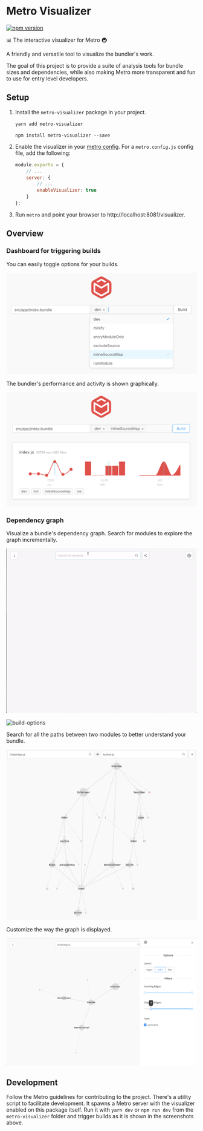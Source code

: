 # Metro Visualizer

[![npm version](https://badge.fury.io/js/metro-visualizer.svg)](https://badge.fury.io/js/metro-visualizer)

📊 The interactive visualizer for Metro 🚇

A friendly and versatile tool to visualize the bundler's work.

The goal of this project is to provide a suite of analysis tools for bundle sizes and dependencies, while also making Metro more transparent and fun to use for entry level developers.

## Setup

1. Install the `metro-visualizer` package in your project. 
    
    ```
    yarn add metro-visualizer 
    ```
    ```
    npm install metro-visualizer --save 
    ```

2. Enable the visualizer in your [metro config](https://facebook.github.io/metro/docs/en/configuration#server-options). For a `metro.config.js` config file, add the following:

    ```js
    module.exports = {
        // ...
        server: {
            // ...
            enableVisualizer: true
        }
    };
    ```

3. Run `metro` and point your browser to http://localhost:8081/visualizer.

## Overview

### Dashboard for triggering builds 

You can easily toggle options for your builds. 

![build-options](/packages/metro-visualizer/screenshots/build-options.png)

The bundler's performance and activity is shown graphically. 

![build-options](/packages/metro-visualizer/screenshots/build-stats.png)

### Dependency graph 

Visualize a bundle's dependency graph. Search for modules to explore the graph incrementally. 

![build-options](/packages/metro-visualizer/screenshots/search.gif)

![build-options](/packages/metro-visualizer/screenshots/info.gif)

Search for all the paths between two modules to better understand your bundle. 

![build-options](/packages/metro-visualizer/screenshots/path-search.png)

Customize the way the graph is displayed. 

![build-options](/packages/metro-visualizer/screenshots/options.png)

## Development 

Follow the Metro guidelines for contributing to the project. There's a utility script to facilitate development. It spawns a Metro server with the visualizer enabled on this package itself. Run it with `yarn dev` or `npm run dev` from the `metro-visualizer` folder and trigger builds as it is shown in the screenshots above. 
